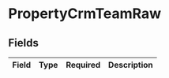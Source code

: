# PropertyCrmTeamRaw


## Fields

| Field       | Type        | Required    | Description |
| ----------- | ----------- | ----------- | ----------- |